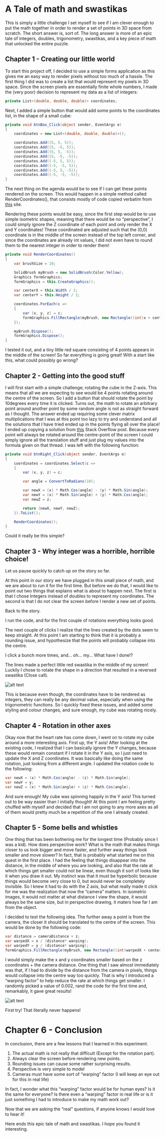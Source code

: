 
# A Tale of math and swastikas

This is simply a little challenge I set myself to see if I am clever enough to put the math together in order to render a set of points in 3D space from scratch.
The short answer is, sort of.
The long answer is more of an epic tale of integers, doubles, trigonometry, swastikas, and a key piece of math that unlocked the entire puzzle.

## Chapter 1 - Creating our little world

To start this project off, I decided to use a simple forms application as this gives me an easy way to render pixels without too much of a hassle.
The first thing I did was to create a list that would represent my pixels in 3D space.
Since the screen pixels are essentially finite whole numbers, I made the (very poor) decision to represent my data as a list of integers:

```csharp
private List<(double, double, double)> coordinates;
```

Next, I added a simple button that would add some points to the coordinates list, in the shape of a small cube:

```csharp
private void btnBox_Click(object sender, EventArgs e)
{
    coordinates = new List<(double, double, double)>();

    coordinates.Add((5, 5, 5));
    coordinates.Add((5, -5, 5));
    coordinates.Add((5, 5, -5));
    coordinates.Add((5, -5, -5));
    coordinates.Add((-5, 5, 5));
    coordinates.Add((-5, -5, 5));
    coordinates.Add((-5, 5, -5));
    coordinates.Add((-5, -5, -5));
}
```

The next thing on the agenda would be to see if I can get these points rendered on the screen.
This would happen in a simple method called RenderCoordinates(), that consists mostly of code copied verbatim from [this](https://docs.microsoft.com/en-us/dotnet/framework/winforms/advanced/how-to-draw-a-filled-rectangle-on-a-windows-form) site.

Rendering these points would be easy, since the first step would be to use simple isometric shapes, meaning that there would be no “perspective”, I could simply ignore the Z coordinate of each point and only render the X and Y coordinates!
These coordinated are adjusted such that the (0,0) coordinate is in the middle of the screen instead of the top left corner, and since the coordinates are already int values, I did not even have to round them to the nearest integer in order to render them!

```csharp
private void RenderCoordinates()
{
    var brushSize = 10;

    SolidBrush myBrush = new SolidBrush(Color.Yellow);
    Graphics formGraphics;
    formGraphics = this.CreateGraphics();

    var centerX = this.Width / 2;
    var centerY = this.Height / 2;

    coordinates.ForEach(c =>
    {
        var (x, y, z) = c;
        formGraphics.FillRectangle(myBrush, new Rectangle((int)x + centerX, (int)y + centerY, brushSize, brushSize));
    });

    myBrush.Dispose();
    formGraphics.Dispose();
}
```

I tested it out, and a tiny little red square consisting of 4 points appears in the middle of the screen!
So far everything is going great! With a start like this, what could possibly go wrong?

## Chapter 2 - Getting into the good stuff

I will first start with a simple challenge; rotating the cube in the Z-axis. This means that all we are expecting to see would be 4 points rotating around the centre of the screen.
So I add a button that should rotate the point by 10degrees every time it is clicked.
Turns out, the math to rotate an arbitrary point around another point by some random angle is not as straight forward as I thought.
The answer ended up requiring some clever matrix multiplications that I was at this point too lazy to try and understand and all the solutions that I have tried ended up in the points flying all over the place!
I ended up copying a solution from [this](https://stackoverflow.com/questions/22491178/how-to-rotate-a-point-around-another-point) Stack Overflow post.
Because every point will always be rotated around the centre-point of the screen I could simply ignore all the translation stuff and just plug my values into the formula given on that thread.
I was left with the following function:

```csharp
private void btnRight_Click(object sender, EventArgs e)
{
    coordinates = coordinates.Select(c =>
    {
        var (x, y, z) = c;

        var angle = ConvertToRadians(10);

        var newX = (x) * Math.Cos(angle) - (y) * Math.Sin(angle);
        var newY = (x) * Math.Sin(angle) + (y) * Math.Cos(angle);
        var newZ = z;

        return (newX, newY, newZ);
    }).ToList();

    RenderCoordinates();
}

```

Could it really be this simple? 

## Chapter 3 - Why integer was a horrible, horrible choice!

Let us pause quickly to catch up on the story so far.

At this point in our story we have plugged in this small piece of math, and we are about to run it for the first time.
But before we do that, I would like to point out two things that explains what is about to happen next.
The first is that I chose Integers instead of doubles to represent my coordinates.
The second is that I do not clear the screen before I render a new set of points.

Back to the story.

I run the code, and for the first couple of rotations everything looks good.

The next couple of clicks I realize that the lines created by the dots seem to keep straight. At this point I am starting to think that it is probably a rounding issue, and hypothesize that the points will probably collapse into the centre.

I click a bunch more times, and... oh... my... 
What have I done!?

The lines made a perfect little red swastika in the middle of my screen! Luckily I chose to rotate the shape in a direction that resulted in a reversed swastika (Close call).

![alt text](https://github.com/adam-p/markdown-here/raw/master/src/common/images/icon48.png "Logo Title Text 1")

This is because even though, the coordinates have to be rendered as integers, they can really be any decimal value, especially when using the trigonometric functions.
So I quickly fixed these issues, and added some styling and colour changes, and sure enough, my cube was rotating nicely.

## Chapter 4 - Rotation in other axes

Okay now that the heart rate has come down, I went on to rotate my cube around a more interesting axis. First up, the Y axis!
After looking at the existing code, I realized that I can basically ignore the Y changes, because these would remain constant if I rotate it in the Y axis, so I just need to update the X and Z coordinates.
It was basically like doing the same rotation, just looking from a different angle.
I updated the rotation code to the following:

```csharp
var newX = (x) * Math.Cos(angle) - (z) * Math.Sin(angle);
var newY = y;
var newZ = (x) * Math.Sin(angle) + (z) * Math.Cos(angle);
```

And sure enough! My cube was spinning happily in the Y axis!
This turned out to be way easier than I initially thought!
At this point I am feeling pretty chuffed with myself and decided that I am not going to any more axes as all of them would pretty much be a repetition of the one I already created.

## Chapter 5 - Some bells and whistles

One thing that has been bothering me for the longest time (Probably since I was a kid).
How does perspective work?
What is the math that makes things closer to us look bigger and move faster, and further away things look smaller and move slower?
In fact, that is probably what started me on this quest in the first place.
I had the feeling that things disappear into the distance, in the middle of where you are looking, and also that the rate at which things get smaller could not be linear, even though it sort of looks like it when you draw it out.
My instinct was that it must be hyperbolic because things would become very close to 0, but would never be completely invisible.
So I knew it had to do with the Z axis, but what really made it click for me was the realization that now the “camera” matters.
In isometric images, it would not matter at what distance I view the shape, it would always be the same size, but in perspective drawing, it maters how far I am from the object.

I decided to test the following idea.
The further away a point is from the camera, the closer it should be translated to the centre of the screen.
This would be done by the following code:

```csharp
var distance = cameraDistance + z;
var warpedX = x / (distance* warping);
var warpedY = y / (distance* warping);
formGraphics.FillRectangle(myBrush, new Rectangle((int)warpedX + centerX, (int)warpedY + centerY, brushSize, brushSize));
```

I would simply make the x and y coordinates smaller based on the z coordinates + the camera distance.
One thing that I saw almost immediately was that, if I had to divide by the distance from the camera in pixels, things would collapse into the centre way too quickly. That is why I introduced a “warping factor” to help reduce the rate at which things get smaller. I randomly picked a value of 0.002, rand the code for the first time and, remarkably, it gave great results!

![alt text](https://github.com/adam-p/markdown-here/raw/master/src/common/images/icon48.png "Logo Title Text 1")

First try! That literally never happens!

# Chapter 6 - Conclusion

In conclusion, there are a few lessons that I learned in this experiment.

1. The actual math is not really that difficult (Except for the rotation part).
2. Always clear the screen before rendering new points.
3. Rounding issues can cause some rather surprising results.
4. Perspective is very simple to model
5. Cameras must have some sort of “warping” factor (I will keep an eye out for this in real life)

In fact, I wonder what this “warping” factor would be for human eyes? Is it the same for everyone? Is there even a “warping” factor in real life or is it just something I had to introduce to make my math work out?

Now that we are asking the “real” questions, if anyone knows I would love to hear it!

Here ends this epic tale of math and swastikas.
I hope you found it interesting.